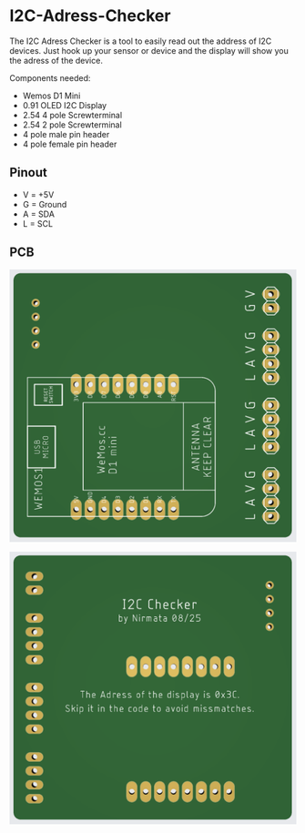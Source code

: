# I2C-Adress-Checker

The I2C Adress Checker is a tool to easily read out the address of I2C devices. Just hook up your sensor or device and the display will show you the adress of the device.

Components needed:
- Wemos D1 Mini
- 0.91 OLED I2C Display
- 2.54 4 pole Screwterminal
- 2.54 2 pole Screwterminal
- 4 pole male pin header
- 4 pole female pin header

## Pinout

- V = +5V
- G = Ground
- A = SDA
- L = SCL

## PCB

![Top PCB](https://github.com/Nirmata-Labs/I2C-Adress-Checker/blob/main/I2C%20Checker%20Top.png)

![Bottom PCB](https://github.com/Nirmata-Labs/I2C-Adress-Checker/blob/main/I2C%20Checker%20Bottom.png)
